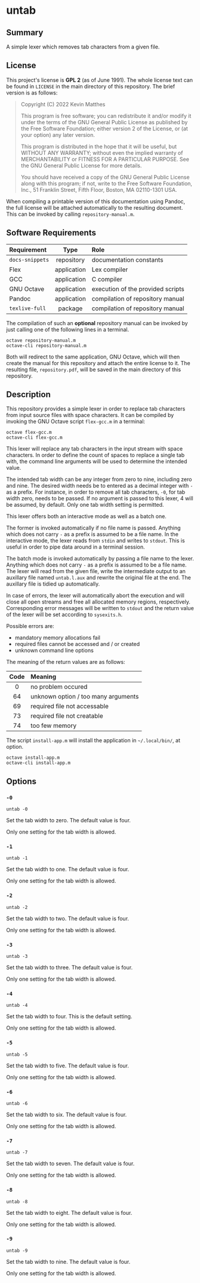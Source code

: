 <!------------------------------------------------------------------------------
--
-- Copyright (C) 2022 Kevin Matthes
--
-- This program is free software; you can redistribute it and/or modify
-- it under the terms of the GNU General Public License as published by
-- the Free Software Foundation; either version 2 of the License, or
-- (at your option) any later version.
--
-- This program is distributed in the hope that it will be useful,
-- but WITHOUT ANY WARRANTY; without even the implied warranty of
-- MERCHANTABILITY or FITNESS FOR A PARTICULAR PURPOSE.  See the
-- GNU General Public License for more details.
--
-- You should have received a copy of the GNU General Public License along
-- with this program; if not, write to the Free Software Foundation, Inc.,
-- 51 Franklin Street, Fifth Floor, Boston, MA 02110-1301 USA.
--
----
--
--  FILE
--      README.md
--
--  BRIEF
--      Important information regarding this project.
--
--  AUTHOR
--      Kevin Matthes
--
--  COPYRIGHT
--      (C) 2022 Kevin Matthes.
--      This file is licensed GPL 2 as of June 1991.
--
--  DATE
--      2022
--
--  NOTE
--      See `LICENSE' for full license.
--
------------------------------------------------------------------------------->

# untab

## Summary

A simple lexer which removes tab characters from a given file.

## License

This project's license is **GPL 2** (as of June 1991).  The whole license text
can be found in `LICENSE` in the main directory of this repository.  The brief
version is as follows:

> Copyright (C) 2022 Kevin Matthes
>
> This program is free software; you can redistribute it and/or modify
> it under the terms of the GNU General Public License as published by
> the Free Software Foundation; either version 2 of the License, or
> (at your option) any later version.
>
> This program is distributed in the hope that it will be useful,
> but WITHOUT ANY WARRANTY; without even the implied warranty of
> MERCHANTABILITY or FITNESS FOR A PARTICULAR PURPOSE.  See the
> GNU General Public License for more details.
>
> You should have received a copy of the GNU General Public License along
> with this program; if not, write to the Free Software Foundation, Inc.,
> 51 Franklin Street, Fifth Floor, Boston, MA 02110-1301 USA.

When compiling a printable version of this documentation using Pandoc, the full
license will be attached automatically to the resulting document.  This can be
invoked by calling `repository-manual.m`.

## Software Requirements

| Requirement       | Type          | Role                                  |
|:------------------|:-------------:|:--------------------------------------|
| `docs-snippets`   | repository    | documentation constants               |
| Flex              | application   | Lex compiler                          |
| GCC               | application   | C compiler                            |
| GNU Octave        | application   | execution of the provided scripts     |
| Pandoc            | application   | compilation of repository manual      |
| `texlive-full`    | package       | compilation of repository manual      |

The compilation of such an **optional** repository manual can be invoked by just
calling one of the following lines in a terminal.

```
octave repository-manual.m
octave-cli repository-manual.m
```

Both will redirect to the same application, GNU Octave, which will then create
the manual for this repository and attach the entire license to it.  The
resulting file, `repository.pdf`, will be saved in the main directory of this
repository.

## Description

This repository provides a simple lexer in order to replace tab characters from
input source files with space characters.  It can be compiled by invoking the
GNU Octave script `flex-gcc.m` in a terminal:

```
octave flex-gcc.m
octave-cli flex-gcc.m
```

This lexer will replace any tab characters in the input stream with space
characters.  In order to define the count of spaces to replace a single tab
with, the command line arguments will be used to determine the intended value.

The intended tab width can be any integer from zero to nine, including zero and
nine.  The desired width needs be to entered as a decimal integer with `-` as a
prefix.  For instance, in order to remove all tab characters, `-0`, for tab
width zero, needs to be passed.  If no argument is passed to this lexer, 4 will
be assumed, by default.  Only one tab width setting is permitted.

This lexer offers both an interactive mode as well as a batch one.

The former is invoked automatically if no file name is passed.  Anything which
does not carry `-` as a prefix is assumed to be a file name.  In the interactive
mode, the lexer reads from `stdin` and writes to `stdout`.  This is useful in
order to pipe data around in a terminal session.

The batch mode is invoked automatically by passing a file name to the lexer.
Anything which does not carry `-` as a prefix is assumed to be a file name.  The
lexer will read from the given file, write the intermediate output to an
auxillary file named `untab.l.aux` and rewrite the original file at the end.
The auxillary file is tidied up automatically.

In case of errors, the lexer will automatically abort the execution and will
close all open streams and free all allocated memory regions, respectively.
Corresponding error messages will be written to `stdout` and the return value of
the lexer will be set according to `sysexits.h`.

Possible errors are:
* mandatory memory allocations fail
* required files cannot be accessed and / or created
* unknown command line options

The meaning of the return values are as follows:

| Code   | Meaning                               |
|:------:|:--------------------------------------|
| 0      | no problem occured                    |
| 64     | unknown option / too many arguments   |
| 69     | required file not accessable          |
| 73     | required file not creatable           |
| 74     | too few memory                        |

The script `install-app.m` will install the application in `~/.local/bin/`, at
option.

```
octave install-app.m
octave-cli install-app.m
```

## Options

### `-0`

```
untab -0
```

Set the tab width to zero.  The default value is four.

Only one setting for the tab width is allowed.

### `-1`

```
untab -1
```

Set the tab width to one.  The default value is four.

Only one setting for the tab width is allowed.

### `-2`

```
untab -2
```

Set the tab width to two.  The default value is four.

Only one setting for the tab width is allowed.

### `-3`

```
untab -3
```

Set the tab width to three.  The default value is four.

Only one setting for the tab width is allowed.

### `-4`

```
untab -4
```

Set the tab width to four.  This is the default setting.

Only one setting for the tab width is allowed.

### `-5`

```
untab -5
```

Set the tab width to five.  The default value is four.

Only one setting for the tab width is allowed.

### `-6`

```
untab -6
```

Set the tab width to six.  The default value is four.

Only one setting for the tab width is allowed.

### `-7`

```
untab -7
```

Set the tab width to seven.  The default value is four.

Only one setting for the tab width is allowed.

### `-8`

```
untab -8
```

Set the tab width to eight.  The default value is four.

Only one setting for the tab width is allowed.

### `-9`

```
untab -9
```

Set the tab width to nine.  The default value is four.

Only one setting for the tab width is allowed.

<!----------------------------------------------------------------------------->
